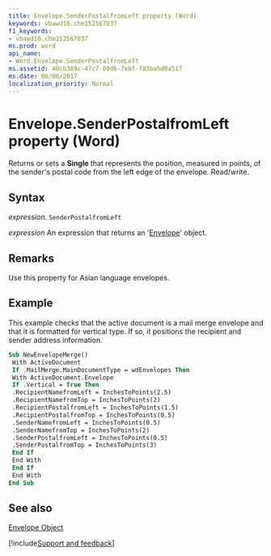```yaml
---
title: Envelope.SenderPostalfromLeft property (Word)
keywords: vbawd10.chm152567837
f1_keywords:
- vbawd10.chm152567837
ms.prod: word
api_name:
- Word.Envelope.SenderPostalfromLeft
ms.assetid: 40cb389c-47c7-09d6-7ebf-f83babd0a517
ms.date: 06/08/2017
localization_priority: Normal
---
```



# Envelope.SenderPostalfromLeft property (Word)

Returns or sets a  **Single** that represents the position, measured in points, of the sender's postal code from the left edge of the envelope. Read/write.


## Syntax

_expression_. `SenderPostalfromLeft`

 _expression_ An expression that returns an '[Envelope](Word.Envelope.md)' object.


## Remarks

Use this property for Asian language envelopes.


## Example

This example checks that the active document is a mail merge envelope and that it is formatted for vertical type. If so, it positions the recipient and sender address information.


```vb
Sub NewEnvelopeMerge() 
 With ActiveDocument 
 If .MailMerge.MainDocumentType = wdEnvelopes Then 
 With ActiveDocument.Envelope 
 If .Vertical = True Then 
 .RecipientNamefromLeft = InchesToPoints(2.5) 
 .RecipientNamefromTop = InchesToPoints(2) 
 .RecipientPostalfromLeft = InchesToPoints(1.5) 
 .RecipientPostalfromTop = InchesToPoints(0.5) 
 .SenderNamefromLeft = InchesToPoints(0.5) 
 .SenderNamefromTop = InchesToPoints(2) 
 .SenderPostalfromLeft = InchesToPoints(0.5) 
 .SenderPostalfromTop = InchesToPoints(3) 
 End If 
 End With 
 End If 
 End With 
End Sub
```


## See also


[Envelope Object](Word.Envelope.md)

[!include[Support and feedback](~/includes/feedback-boilerplate.md)]